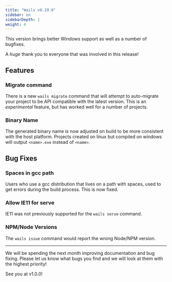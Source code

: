 ```yaml
---
title: "Wails v0.19.0"
sidebar: on
sidebarDepth: 1
weight: 4
---
```


This version brings better Windows support as well as a number of bugfixes.

A *huge* thank you to everyone that was involved in this release!

## Features

### Migrate command

There is a new `wails migrate` command that will attempt to auto-migrate your project to be API compatible with the latest version. This is an *experimental* feature, but has worked well for a number of projects.

### Binary Name

The generated binary name is now adjusted on build to be more consistent with the host platform. Projects created on linux but compiled on windows will output `<name>.exe` instead of `<name>`.

## Bug Fixes

### Spaces in gcc path

Users who use a gcc distribution that lives on a path with spaces, used to get errors during the build process. This is now fixed.

### Allow IE11 for serve

IE11 was not previously supported for the `wails serve` command.

### NPM/Node Versions

The `wails issue` command would report the wrong Node/NPM version.

---

We will be spending the next month improving documentation and bug fixing. Please let us know what bugs you find and we will look at them with the highest priority!

See you at v1.0.0! 